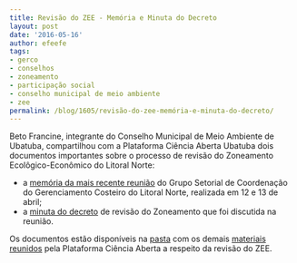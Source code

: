 ```yaml
---
title: Revisão do ZEE - Memória e Minuta do Decreto
layout: post
date: '2016-05-16'
author: efeefe
tags:
- gerco
- conselhos
- zoneamento
- participação social
- conselho municipal de meio ambiente
- zee
permalink: /blog/1605/revisão-do-zee-memória-e-minuta-do-decreto/
---
```


Beto Francine, integrante do Conselho Municipal de Meio Ambiente de Ubatuba, compartilhou com a Plataforma Ciência Aberta Ubatuba dois documentos importantes sobre o processo de revisão do Zoneamento Ecolôgico-Econômico do Litoral Norte:

* a [memória da mais recente reunião](https://drive.google.com/file/d/0B4MLnKtU8UfZby1iWjBudWltQ0U/view?usp=sharing "https://drive.google.com/file/d/0B4MLnKtU8UfZby1iWjBudWltQ0U/view?usp=sharing") do Grupo Setorial de Coordenação do Gerenciamento Costeiro do Litoral Norte, realizada em 12 e 13 de abril;
* a [minuta do decreto](https://drive.google.com/file/d/0B4MLnKtU8UfZWTZPWGZEbnZXSjg/view?usp=sharing "https://drive.google.com/file/d/0B4MLnKtU8UfZWTZPWGZEbnZXSjg/view?usp=sharing") de revisão do Zoneamento que foi discutida na reunião.

Os documentos estão disponíveis na [pasta](https://drive.google.com/open?id=0B4MLnKtU8UfZbDFydEhqdVJnQXc "https://drive.google.com/open?id=0B4MLnKtU8UfZbDFydEhqdVJnQXc") com os demais [materiais reunidos](../1604/ciência-aberta-para-o-zoneamento-ecológico-e-econômico.html "../1604/ciência-aberta-para-o-zoneamento-ecológico-e-econômico.html") pela Plataforma Ciência Aberta a respeito da revisão do ZEE.